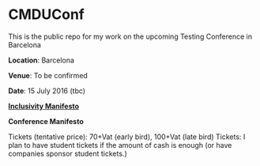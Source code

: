 # CMDUConf
This is the public repo for my work on the upcoming Testing Conference in Barcelona

**Location**: Barcelona

**Venue**: To be confirmed

**Date**: 15 July 2016 (tbc)

[**Inclusivity Manifesto**](https://github.com/wolffan/CMDUConf/blob/master/inclusivityManifesto.md)

**Conference Manifesto**

Tickets (tentative price): 70+Vat (early bird), 100+Vat (late bird)
Tickets: I plan to have student tickets if the amount of cash is enough (or have companies sponsor student tickets.)
